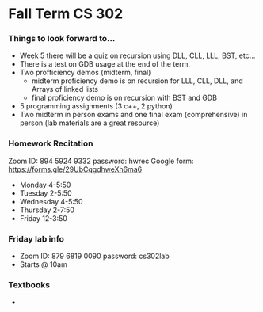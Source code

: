# Fall Term CS 302

### Things to look forward to...
- Week 5 there will be a quiz on recursion using DLL, CLL, LLL, BST, etc...
- There is a test on GDB usage at the end of the term.
- Two profficiency demos (midterm, final) 
  - midterm proficiency demo is on recursion for LLL, CLL, DLL, and Arrays of linked lists
  - final proficiency demo is on recursion with BST and GDB
- 5 programming assignments (3 c++, 2 python)
- Two midterm in person exams and one final exam (comprehensive) in person (lab materials are a great resource) 
 
### Homework Recitation
Zoom ID: 894 5924 9332   password: hwrec
Google form: https://forms.gle/29UbCqgdhweXh6ma6
- Monday 4-5:50
- Tuesday 2-5:50
- Wednesday 4-5:50
- Thursday 2-7:50
- Friday 12-3:50

### Friday lab info
- Zoom ID: 879 6819 0090  password: cs302lab
- Starts @ 10am

### Textbooks
- 


